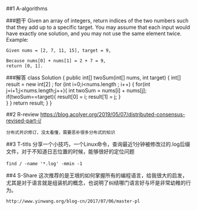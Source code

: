 ##1 A-algorithms

###题干
	Given an array of integers, return indices of the two numbers such that they add up to a specific target.
	You may assume that each input would have exactly one solution, and you may not use the same element twice.
	Example:

	Given nums = [2, 7, 11, 15], target = 9,

	Because nums[0] + nums[1] = 2 + 7 = 9,
	return [0, 1].

###解答
	class Solution {
    public int[] twoSum(int[] nums, int target) {
        int[] result = new int[2]  ;
        for (int i=0;i<nums.length ; i++) {
            for(int j=i+1;j<nums.length;j++){
                    int twoSum = nums[i] + nums[j];
                    if(twoSum==target){
                        result[0] = i;
                        result[1] = j;
                    }                
            }
        }
        return result;
    }
}

##2 R-review
https://blog.acolyer.org/2019/05/07/distributed-consensus-revised-part-i/

	分布式共识修订，没太看懂，需要恶补很多分布式的知识

##3 T-titls
分享一个小技巧，一个Linux命令，查询最近1分钟被修改过的.log后缀文件，对于不知道日志位置的时候，能够很好的定位问题
	
	find / -name '*.log' -mmin -1　
	
	
##4 S-Share
这次推荐的是王垠的如何掌握所有的编程语言，给我很大的启发，尤其是对于语言就是组装机的概念，也说明了纠结哪门语言好与坏是非常幼稚的行为。

	http://www.yinwang.org/blog-cn/2017/07/06/master-pl
	


